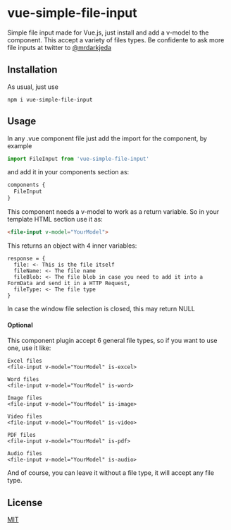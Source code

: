 # vue-simple-file-input

Simple file input made for Vue.js, just install and add a v-model to the component. This accept a variety of files types. Be confidente to ask more file inputs at twitter to [@mrdarkjeda](https://www.twitter.com/@mrdarkjeda)

## Installation

As usual, just use
```
npm i vue-simple-file-input
```

## Usage
In any .vue component file just add the import for the component, by example
```js
import FileInput from 'vue-simple-file-input'
```

and add it in your components section as:

```js
components {
  FileInput
}
```

This component needs a v-model to work as a return variable. So in your template HTML section use it as:
```html
<file-input v-model="YourModel">
```

This returns an object with 4 inner variables:
```
response = {
  file: <- This is the file itself
  fileName: <- The file name
  fileBlob: <- The file blob in case you need to add it into a FormData and send it in a HTTP Request,
  fileType: <- The file type
}
```

In case the window file selection is closed, this may return NULL


#### Optional
This component plugin accept 6 general file types, so if you want to use one, use it like:
```
Excel files
<file-input v-model="YourModel" is-excel>

Word files
<file-input v-model="YourModel" is-word>

Image files
<file-input v-model="YourModel" is-image>

Video files
<file-input v-model="YourModel" is-video>

PDF files
<file-input v-model="YourModel" is-pdf>

Audio files
<file-input v-model="YourModel" is-audio>
```

And of course, you can leave it without a file type, it will accept any file type.

## License
[MIT](https://choosealicense.com/licenses/mit/)